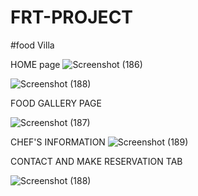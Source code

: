 # FRT-PROJECT
#food Villa


HOME page
![Screenshot (186)](https://user-images.githubusercontent.com/66003194/199092081-ab6cf6e0-e9fe-4785-bd60-0a7e086f0188.png)




![Screenshot (188)](https://user-images.githubusercontent.com/66003194/199091718-956583c5-3c33-4304-a165-4846a9fc76bc.png)


FOOD GALLERY PAGE



![Screenshot (187)](https://user-images.githubusercontent.com/66003194/199091877-41b0a8c6-60a9-42d3-8a2e-376d48816ecf.png)


CHEF'S INFORMATION
![Screenshot (189)](https://user-images.githubusercontent.com/66003194/199091924-b6c1c6cd-ef16-49fa-884e-2e2620bb639c.png)



CONTACT AND MAKE RESERVATION TAB

![Screenshot (188)](https://user-images.githubusercontent.com/66003194/199091987-4c736a8c-53be-41e3-b0f7-67033619a5fb.png)
